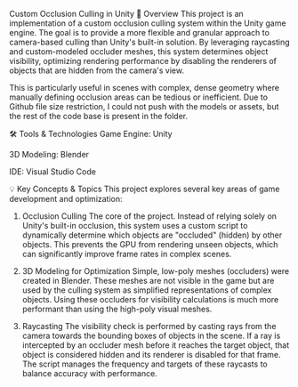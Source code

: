 Custom Occlusion Culling in Unity
📖 Overview
This project is an implementation of a custom occlusion culling system within the Unity game engine. The goal is to provide a more flexible and granular approach to camera-based culling than Unity's built-in solution. By leveraging raycasting and custom-modeled occluder meshes, this system determines object visibility, optimizing rendering performance by disabling the renderers of objects that are hidden from the camera's view.

This is particularly useful in scenes with complex, dense geometry where manually defining occlusion areas can be tedious or inefficient. Due to Github file size restriction, I could not push with the models or assets, but the rest of the code base is present in the folder.

🛠️ Tools & Technologies
Game Engine: Unity

3D Modeling: Blender

IDE: Visual Studio Code

💡 Key Concepts & Topics
This project explores several key areas of game development and optimization:

1. Occlusion Culling
The core of the project. Instead of relying solely on Unity's built-in occlusion, this system uses a custom script to dynamically determine which objects are "occluded" (hidden) by other objects. This prevents the GPU from rendering unseen objects, which can significantly improve frame rates in complex scenes.

2. 3D Modeling for Optimization
Simple, low-poly meshes (occluders) were created in Blender. These meshes are not visible in the game but are used by the culling system as simplified representations of complex objects. Using these occluders for visibility calculations is much more performant than using the high-poly visual meshes.

3. Raycasting
The visibility check is performed by casting rays from the camera towards the bounding boxes of objects in the scene. If a ray is intercepted by an occluder mesh before it reaches the target object, that object is considered hidden and its renderer is disabled for that frame. The script manages the frequency and targets of these raycasts to balance accuracy with performance.